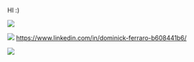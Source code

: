 HI :) 

![](https://komarev.com/ghpvc/?username=dom000D&color=blueviolet)

<img src = "{https://img.shields.io/badge/LinkedIn-0077B5?style=for-the-badge&logo=linkedin&logoColor=white}" /> https://www.linkedin.com/in/dominick-ferraro-b608441b6/

<img src="[YOUR_VERCEL_PROJECT_DOMAIN]/[METHOD]?username=[dominick-ferraro-b608441b6]" />

